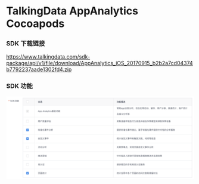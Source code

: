 # TalkingData AppAnalytics Cocoapods

### SDK 下载链接
https://www.talkingdata.com/sdk-package/api/v1/file/download/AppAnalytics_iOS_20170915_b2b2a7cd04374b7792237aade1302fd4.zip

### SDK 功能
![SDK 功能](SDK功能.png)